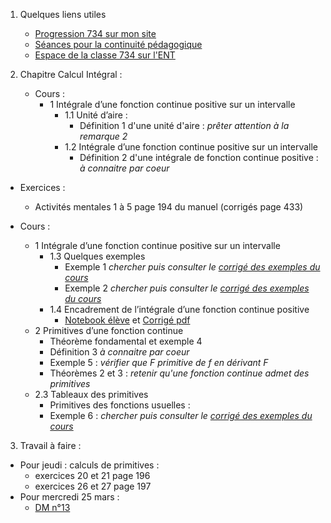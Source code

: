 1. Quelques liens utiles 
    * [Progression 734 sur mon site](http://www.frederic-junier.org/TS2020/Progression/TS_2020.html)
    * [Séances pour la continuité pédagogique](https://frederic-junier.github.io/TS-2019-2020/)
    * [Espace de la classe 734 sur l'ENT]()



2. Chapitre Calcul Intégral :
   * Cours :
      * 1 Intégrale d’une fonction continue positive sur un intervalle
        * 1.1 Unité d’aire : 
          * Définition 1 d'une unité d'aire :   _prêter attention à la remarque 2_
        * 1.2 Intégrale d’une fonction continue positive sur un intervalle
          * Définition 2 d'une intégrale de fonction continue positive : _à connaitre par coeur_

  * Exercices :
    * Activités mentales 1 à 5 page 194 du manuel (corrigés page 433)


  * Cours :
      * 1 Intégrale d’une fonction continue positive sur un intervalle
        * 1.3 Quelques exemples
          * Exemple 1  _chercher puis consulter le [corrigé des exemples du cours]()_
          * Exemple 2 _chercher puis consulter le [corrigé des exemples du cours]()_
        * 1.4 Encadrement de l’intégrale d’une fonction continue positive
          * [Notebook élève](https://mybinder.org/v2/gh/frederic-junier/TS-2019-2020/master?filepath=CalculIntegral/ressources/Cours_Calcul_Integral_2020_Eleve.ipynb) et [Corrigé pdf](https://mybinder.org/v2/gh/frederic-junier/TS-2019-2020/master?filepath=CalculIntegral/ressources/ressources/Cours_Calcul_Integral_2020.pdf)
      * 2 Primitives d’une fonction continue
        * Théorème fondamental et exemple 4 
        * Définition 3 _à connaitre par coeur_
        * Exemple 5 : _vérifier que F primitive de f en dérivant F_
        * Théorèmes 2 et 3 : _retenir qu'une fonction continue admet des primitives_
      * 2.3 Tableaux des primitives
        * Primitives des fonctions usuelles :
        * Exemple 6 : _chercher puis consulter le [corrigé des exemples du cours]()_
    
3. Travail à faire :
  * Pour jeudi : calculs de primitives : 
    * exercices 20 et 21 page 196 
    * exercices 26 et 27 page 197
  * Pour mercredi 25 mars : 
    * [DM n°13](http://frederic-junier.org/TS2020/Cours/TS-DM13-2020-Web.pdf)

